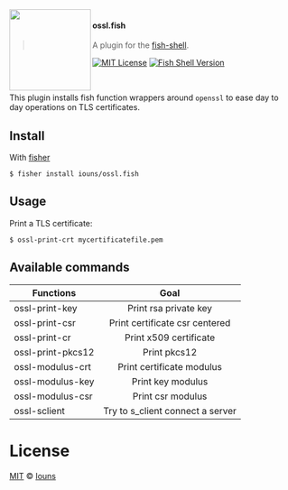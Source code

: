 <img src="https://cdn.rawgit.com/oh-my-fish/oh-my-fish/e4f1c2e0219a17e2c748b824004c8d0b38055c16/docs/logo.svg" align="left" width="144px" height="144px"/>

#### ossl.fish

> A plugin for the [fish-shell](https://fishshell.com).

[![MIT License](https://img.shields.io/badge/license-MIT-007EC7.svg?style=flat-square)](/LICENSE)
[![Fish Shell Version](https://img.shields.io/badge/fish-v3.3.1-blue.svg?style=flat-square)](https://fishshell.com)

<br/>

This plugin installs fish function wrappers around `openssl` to ease day to day operations on TLS certificates.

## Install

With [fisher]

```fish
$ fisher install iouns/ossl.fish
```

## Usage

Print a TLS certificate:

```fish
$ ossl-print-crt mycertificatefile.pem
```

## Available commands

| Functions         |               Goal               |
| ----------------- | :------------------------------: |
| ossl-print-key    |      Print rsa private key       |
| ossl-print-csr    |  Print certificate csr centered  |
| ossl-print-cr     |      Print x509 certificate      |
| ossl-print-pkcs12 |           Print pkcs12           |
| ossl-modulus-crt  |    Print certificate modulus     |
| ossl-modulus-key  |        Print key modulus         |
| ossl-modulus-csr  |        Print csr modulus         |
| ossl-sclient      | Try to s_client connect a server |

# License

[MIT][mit] © [Iouns](https://github.com/iouns)

[mit]: https://opensource.org/licenses/MIT
[omf-link]: https://www.github.com/oh-my-fish/oh-my-fish
[fisher]: https://github.com/jorgebucaran/fisher
[license-badge]: https://img.shields.io/badge/license-MIT-007EC7.svg?style=flat-square
